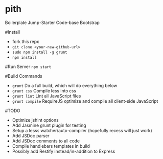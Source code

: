 pith
====

Boilerplate Jump-Starter Code-base Bootstrap

#Install
- fork this repo
- `git clone <your-new-github-url>`
- `sudo npm install -g grunt`
- `npm install`

#Run Server
`npm start`

#Build Commands
- `grunt` Do a full build, which will do everything below
- `grunt css` Compile less into css
- `grunt lint` Lint all JavaScript files
- `grunt compile` RequireJS optimize and compile all client-side JavaScript

#TODO
- Optimize jshint options
- Add Jasmine grunt plugin for testing
- Setup a lesss watcher/auto-compiler (hopefully recess will just work)
- Add JSDoc parser
- Add JSDoc comments to all code
- Compile handlebars templates in build
- Possibly add Restify instead/in-addition to Express
